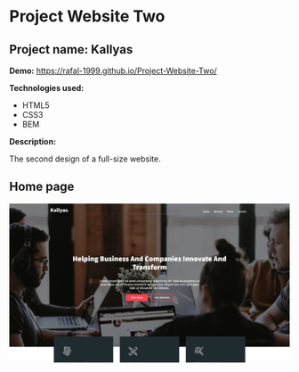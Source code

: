 # Project Website Two
## Project name: Kallyas
**Demo:**
https://rafal-1999.github.io/Project-Website-Two/

**Technologies used:**
* HTML5
* CSS3
* BEM

**Description:**

The second design of a full-size website.

## Home page
![Home page](./images/home-page.png)